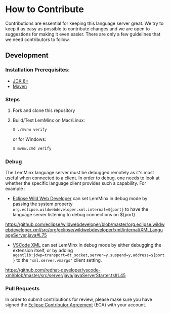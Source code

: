 # How to Contribute

Contributions are essential for keeping this language server great. We try to keep it as easy as possible to contribute changes and we are open to suggestions for making it even easier. There are only a few guidelines that we need contributors to follow.

## Development

### Installation Prerequisites:

  * [JDK 8+](https://adoptopenjdk.net/)
  * [Maven](https://maven.apache.org/)

### Steps
1. Fork and clone this repository

2. Build/Test LemMinx on Mac/Linux:
	```bash
	$ ./mvnw verify
	```
	or for Windows:
	```bash
	$ mvnw.cmd verify
	```

### Debug

The LemMinx language server must be debugged remotely as it's most useful when connected to a client. In order to debug, one needs to look at whether the specific language client provides such a capability. For example :

* [Eclipse Wild Web Developer](https://github.com/eclipse/wildwebdeveloper) can set LemMinx in debug mode by passing the system property `org.eclipse.wildwebdeveloper.xml.internal=${port}` to have the language server listening to debug connections on ${port}

https://github.com/eclipse/wildwebdeveloper/blob/master/org.eclipse.wildwebdeveloper.xml/src/org/eclipse/wildwebdeveloper/xml/internal/XMLLanguageServer.java#L75

* [VSCode XML](https://github.com/redhat-developer/vscode-xml) can set LemMinx in debug mode by either debugging the extension itself, or by adding `-agentlib:jdwp=transport=dt_socket,server=y,suspend=y,address=${port}` to the `"xml.server.vmargs"` client setting.

https://github.com/redhat-developer/vscode-xml/blob/master/src/server/java/javaServerStarter.ts#L45

### Pull Requests

In order to submit contributions for review, please make sure you have signed the [Eclipse Contributor Agreement](https://www.eclipse.org/legal/ecafaq.php) (ECA) with your account.
